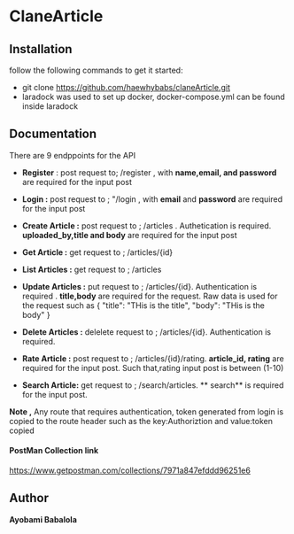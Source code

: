 # ClaneArticle
    
    
## Installation
follow the following commands to get it started:

* git clone https://github.com/haewhybabs/claneArticle.git
* laradock was used to set up docker, docker-compose.yml can be found inside laradock 

## Documentation
There are 9 endppoints for the API

* **Register** : post request to;   /register , with **name,email, and password** are required for the input post

*  **Login :** post request to ; "/login , with **email** and **password** are required for the input post

* **Create Article :** post request to ; /articles . Authetication is required.  **uploaded_by,title and body** are required for the input post

* **Get Article :** get  request to ; /articles/{id}  

* **List Articles :** get request to ; /articles

* **Update Articles :** put request to ; /articles/{id}. Authentication is required . **title,body** are required for the request. Raw data is used for the request such as
{
	"title": "THis is the title",
	"body": "THis is the body"
}

* **Delete Articles :** delelete request to ; /articles/{id}. Authentication is required. 

* **Rate Article :** post request to ; /articles/{id}/rating. **article_id, rating** are required for the input post. Such that,rating input post is between (1-10)

* **Search Article:** get request to ; /search/articles. ** search** is required for the input post.


**Note ,** Any route that requires authentication, token generated from login is copied to the route header such as the key:Authoriztion and value:token copied



#### PostMan Collection link
https://www.getpostman.com/collections/7971a847efddd96251e6

## Author
**Ayobami Babalola**


